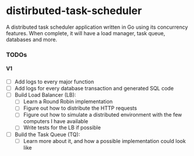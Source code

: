 # distirbuted-task-scheduler
A distributed task scheduler application written in Go using its concurrency features. When complete, it will have a load manager, task queue, databases and more.

### TODOs

#### V1

- [ ] Add logs to every major function
- [ ] Add logs for every database transaction and generated SQL code
- [ ] Build Load Balancer (LB):
    - [ ] Learn a Round Robin implementation 
    - [ ] Figure out how to distribute the HTTP requests
    - [ ] Figure out how to simulate a distributed environment with the few computers I have available
    - [ ] Write tests for the LB if possible
- [ ] Build the Task Queue (TQ):
    - [ ] Learn more about it, and how a possible implementation could look like
